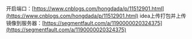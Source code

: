 开启端口：[https://www.cnblogs.com/hongdada/p/11512901.html](https://www.cnblogs.com/hongdada/p/11512901.html)
idea上传打包并上传镜像到服务器：[https://segmentfault.com/a/1190000020324375](https://segmentfault.com/a/1190000020324375)
